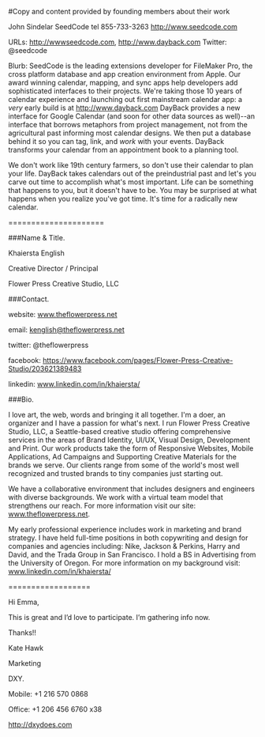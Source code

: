 #Copy and content provided by founding members about their work

John Sindelar
SeedCode
tel 855-733-3263
http://www.seedcode.com

URLs: http://wwwseedcode.com, http://www.dayback.com
Twitter: @seedcode

Blurb: SeedCode is the leading extensions developer for FileMaker Pro, the cross platform database and app creation environment from Apple. Our award winning calendar, mapping, and sync apps help developers add sophisticated interfaces to their projects. We're taking those 10 years of calendar experience and launching out first mainstream calendar app: a *very* early build is at http://www.dayback.com
DayBack provides a new interface for Google Calendar (and soon for other data sources as well)--an interface that borrows metaphors from project management, not from the agricultural past informing most calendar designs. We then put a database behind it so you can tag, link, and *work* with your events. DayBack transforms your calendar from an appointment book to a planning tool.

We don't work like 19th century farmers, so don't use their calendar to plan your life. DayBack takes calendars out of the preindustrial past and let's you carve out time to accomplish what's most important. Life can be something that happens to you, but it doesn't have to be. You may be surprised at what happens when you realize you've got time. It's time for a radically new calendar.

=====================

###Name & Title.

Khaiersta English

Creative Director / Principal 

Flower Press Creative Studio, LLC

###Contact.

website: www.theflowerpress.net 

email: kenglish@theflowerpress.net

twitter: @theflowerpress

facebook: https://www.facebook.com/pages/Flower-Press-Creative-Studio/203621389483

linkedin: www.linkedin.com/in/khaiersta/

###Bio.

I love art, the web, words and bringing it all together. I'm a doer, an organizer and I have a passion for what's next. I run Flower Press Creative Studio, LLC, a Seattle-based creative studio offering comprehensive services in the areas of Brand Identity, UI/UX, Visual Design, Development and Print. Our work products take the form of Responsive Websites, Mobile Applications, Ad Campaigns and Supporting Creative Materials for the brands we serve. Our clients range from some of the world's most well recognized and trusted brands to tiny companies just starting out.

We have a collaborative environment that includes designers and engineers with diverse backgrounds. We work with a virtual team model that strengthens our reach. For more information visit our site: www.theflowerpress.net.

My early professional experience includes work in marketing and brand strategy. I have held full-time positions in both copywriting and design for companies and agencies including: Nike, Jackson & Perkins, Harry and David, and the Trada Group in San Francisco. I hold a BS in Advertising from the University of Oregon. For more information on my background visit: www.linkedin.com/in/khaiersta/

==================

Hi Emma,

This is great and I’d love to participate. I’m gathering info now. 

Thanks!! 


Kate Hawk

Marketing

DXY.

Mobile:  	+1 216 570 0868

Office:	+1 206 456 6760 x38

http://dxydoes.com
